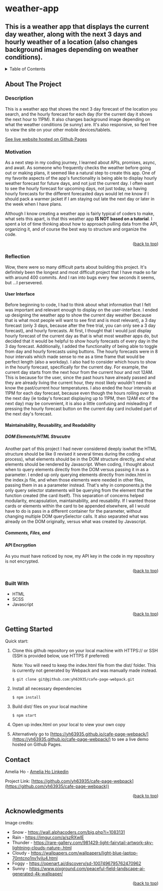 # weather-app
## This is a weather app that displays the current day weather, along with the next 3 days and hourly weather of a location (also changes background images depending on weather conditions).


<!-- TABLE OF CONTENTS -->
<details>
  <summary>Table of Contents</summary>
  <ol>
    <li>
      <a href="#about-the-project">About The Project</a>
      <ul>
        <li><a href="#motivation">Motivation</a></li>
        <li><a href="#reflection">Reflection</a></li>
        <li><a href="#built-with">Built With</a></li>
      </ul>
    </li>
    <li><a href="#getting-started">Getting Started</a></li>
    <li><a href="#usage">Usage</a></li>
    <li><a href="#contact">Contact</a></li>
    <li><a href="#acknowledgments">Acknowledgments</a></li>
  </ol>
</details>

<!-- ABOUT THE PROJECT -->
## About The Project

### Description
This is a weather app that shows the next 3 day forecast of the location you search, and the hourly forecast for each day (for the current day it shows the next hour to 11PM). It also changes background image depending on what the weather conditions (ie sunny) are. It's also responsive, so feel free to view the site on your other mobile devices/tablets.

[See live website hosted on Github Pages](https://yh63935.github.io/weather-app/) 

### Motivation
As a next step in my coding journey, I learned about APIs, promises, async, and await. As someone who frequently checks the weather before going out or making plans, it seemed like a natural step to create this app. One of my favorite aspects of the app's functionality is being able to display hourly weather forecast for future days, and not just the current day. I often want to see the hourly forecast for upcoming days, not just today, so having hourly forecasts for the different forecasted days would let me know if I should pack a warmer jacket if I am staying out late the next day or later in the week when I have plans. 

Although I know creating a weather app is fairly typical of coders to make, what sets this apart, is that this weather app **IS NOT based on a tutorial**. I spent a lot of time thinking about how to approach pulling data from the API, organizing it, and of course the best way to structure and organize the code.  


<p align="right">(<a href="#readme-top">back to top</a>)</p>

### Reflection
Wow, there were so many difficult parts about building this project. It's definitely been the longest and most difficult project that I have made so far with around 400 commits. And I ran into bugs every few seconds it seems, but ...I persevered.

#### User Interface
Before beginning to code, I had to think about what information that I felt was important and relevant enough to display on the user-interface. I ended up designing the weather app to show the current day weather (because that is what most people will want to see first and is most relevant), a 3 day forecast (only 3 days, because after the free trial, you can only see a 3 day forecast), and hourly forecasts. At first, I thought that I would just display hourly forecast of the current day as that is what most weather apps do, but decided that it would be helpful to show hourly forecasts of every day in the 3 day forecast. Additionally, I added the functionality of being able to toggle from day and hourly forecasts using buttons. The hourly forecasts were in 8 hour intervals which made sense to me as a time frame that would be perfect length (also a workday). I also had to consider which hours to show in the hourly forecast, specifically for the current day. For example, the current day starts from the next hour from the current hour and not 12AM. This is because for the user, since the past hours have already passed and they are already living the current hour, they most likely wouldn't need to know the past/current hour temperatures. I also ended the hour intervals at 11PM for each day forecast, because even though the hours rolling over to the next day (ie today's forecast displaying up to 11PM, then 12AM etc of the next day) may be convenient, it is also a little confusing and misleading if pressing the hourly forecast button on the current day card included part of the next day's forecast. 

#### Maintainability, Reusability, and Readability 

##### DOM Elements/HTML Strucutre
Another part of this project I had never considered deeply iswhat the HTML structure should be like (I revised it several times during the coding process), what elements should be in the DOM structure directly, and what elements should be rendered by Javascript. When coding, I thought about when to query elements directly from the DOM versus passing it in as a parameter. I ended up only querying elements directly from index.html in the index.js file, and when those elements were needed in other files, passing them in as a parameter instead. That's why in components.js the only query selector statements will be querying from the element that the function created (the card itself). This separation of concerns helped modularity, encapsulation, maintainability, and reusability. If I wanted those cards or elements within the card to be appended elsewhere, all I would have to do is pass in a different container for the parameter, without changing multiple DOM querySelector calls. It also separated what was already on the DOM originally, versus what was created by Javascript. 

##### Comments, Files, and 


#### API Encryption
As you must have noticed by now, my API key in the code in my repository is not encrypted. 

<p align="right">(<a href="#readme-top">back to top</a>)</p>

### Built With

* HTML
* SCSS
* Javascript
<p align="right">(<a href="#readme-top">back to top</a>)</p>

<!-- GETTING STARTED -->
## Getting Started

Quick start:

1. Clone this github repository on your local machine with HTTPS:// or SSH (SSH is provided below, use HTTPS if preferred)

   Note: You will need to keep the index.html file from the dist/ folder. This is currently not generated by Webpack and was manually made instead. 

   ```$ git clone git@github.com:yh63935/cafe-page-webpack.git```

3. Install all necessary dependencies

   ```$ npm install```

4. Build dist/ files on your local machine

   ```$ npm start```

5. Open up index.html on your local to view your own copy

6. Alternatively go to [https://yh63935.github.io/cafe-page-webpack/](https://yh63935.github.io/cafe-page-webpack/) to see a live demo hosted on Github Pages.

<!-- CONTACT -->
## Contact

Amelia Ho - [Amelia Ho Linkedin](https://www.linkedin.com/in/ameliahoyp/)

Project Link: [https://github.com/yh63935/cafe-page-webpack](https://github.com/yh63935/cafe-page-webpack))

<p align="right">(<a href="#readme-top">back to top</a>)</p>


<!-- ACKNOWLEDGMENTS -->
## Acknowledgments
Image credits: 
* Snow - https://wall.alphacoders.com/big.php?i=1083131
* Rain - https://imgur.com/a/szRXwIE
* Thunder - https://rare-gallery.com/981429-light-fairytail-artwork-sky-lightning-clouds-nature-.html
* Cloudy - https://wallpapers.com/wallpapers/light-blue-laptop-70mtcno1nv1yilu4.html
* Foggy - https://openart.ai/discovery/sd-1007496795762470962
* Sunny - https://www.pixground.com/peaceful-field-landscape-ai-generated-4k-wallpaper/

<p align="right">(<a href="#readme-top">back to top</a>)</p>



